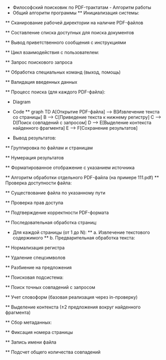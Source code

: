 * Философский поисковик по PDF-трактатам - Алгоритм работы
* Общий алгоритм программы
** Инициализация системы:

** Сканирование рабочей директории на наличие PDF-файлов

** Составление списка доступных для поиска документов

** Вывод приветственного сообщения с инструкциями

** Цикл взаимодействия с пользователем:

** Запрос поискового запроса

** Обработка специальных команд (выход, помощь)

** Валидация введенных данных

** Процесс поиска (для каждого PDF-файла):

* Diagram
* Code
** graph TD
  A[Открытие PDF-файла] --> B[Извлечение текста со страницы]
  B --> C[Приведение текста к нижнему регистру]
  C --> D[Поиск совпадений с запросом]
  D --> E[Выделение контекста найденного фрагмента]
  E --> F[Сохранение результатов]

* Вывод результатов:

** Группировка по файлам и страницам

** Нумерация результатов

** Форматированное отображение с указанием источника

** Алгоритм обработки отдельного PDF-файла (на примере 111.pdf)
** Проверка доступности файла:

** Существование файла по указанному пути

** Проверка прав доступа

** Подтверждение корректности PDF-формата

** Последовательная обработка страниц:

* Для каждой страницы (от 1 до N):
** a. Извлечение текстового содержимого
** b. Предварительная обработка текста:

** Нормализация регистра

** Удаление спецсимволов

** Разбиение на предложения

** Поисковая подсистема:

** Поиск точных совпадений с запросом

** Учет словоформ (базовая реализация через in-проверку)

** Выделение контекста (±2 предложения вокруг найденного фрагмента)

** Сбор метаданных:

** Фиксация номера страницы

** Запись имени файла

** Подсчет общего количества совпадений

